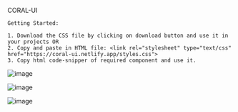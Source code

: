 CORAL-UI

    Getting Started:

    1. Download the CSS file by clicking on download button and use it in your projects OR
    2. Copy and paste in HTML file: <link rel="stylesheet" type="text/css" href="https://coral-ui.netlify.app/styles.css">
	3. Copy html code-snipper of required component and use it.

![image](https://user-images.githubusercontent.com/65384355/143438677-16d8ae4c-3882-450c-b8b2-d0931970540b.png)

![image](https://user-images.githubusercontent.com/65384355/143673180-31cb05ca-f03d-48c8-9bd0-ecfac70ce693.png)

![image](https://user-images.githubusercontent.com/65384355/143673225-09f1e396-44ab-4794-9ffa-115550b2b713.png)
